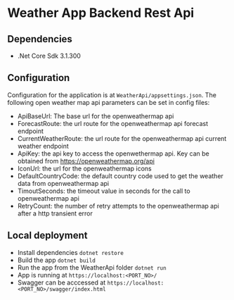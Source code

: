 # Weather App Backend Rest Api

## Dependencies

- .Net Core Sdk 3.1.300

## Configuration

Configuration for the application is at `WeatherApi/appsettings.json`.
The following open weather map api parameters can be set in config files:

- ApiBaseUrl: The base url for the openweathermap api
- ForecastRoute: the url route for the openweathermap api forecast endpoint
- CurrentWeatherRoute: the url route for the openweathermap api current weather endpoint
- ApiKey: the api key to access the openwethermap api. Key can be obtained from https://openweathermap.org/api
- IconUrl: the url for the openweathermap icons
- DefaultCountryCode: the default country code used to get the weather data from openweathermap api
- TimoutSeconds: the timeout value in seconds for the call to openweathermap api
- RetryCount: the number of retry attempts to the openweathermap api after a http transient error


## Local deployment

- Install dependencies `dotnet restore`
- Build the app `dotnet build`
- Run the app from the WeatherApi folder `dotnet run`
- App is running at `https://localhost:<PORT_NO>/`
- Swagger can be acccessed at `https://localhost:<PORT_NO>/swagger/index.html`



